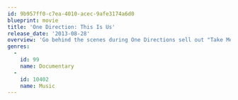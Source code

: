 ```yaml
---
id: 9b957ff0-c7ea-4010-acec-9afe3174a6d0
blueprint: movie
title: 'One Direction: This Is Us'
release_date: '2013-08-28'
overview: 'Go behind the scenes during One Directions sell out "Take Me Home" tour and experience life on the road.'
genres:
  -
    id: 99
    name: Documentary
  -
    id: 10402
    name: Music
---
```

